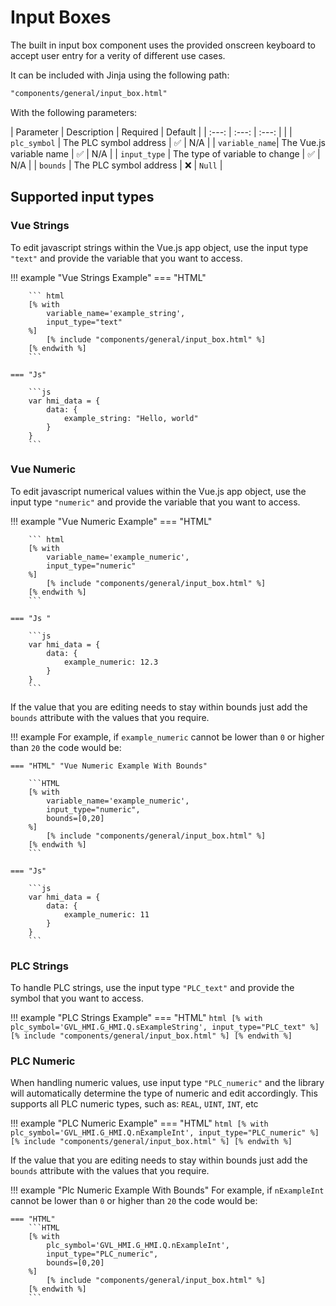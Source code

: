 # Input Boxes

The built in input box component uses the provided onscreen keyboard to accept user entry for a verity of different use cases.


It can be included with Jinja using the following path:

```html
"components/general/input_box.html"
```

With the following parameters:

| Parameter          | Description                    | Required  | Default        |
| :---:              | :---:                          | :---:     |                |
| ```plc_symbol```   | The PLC symbol address         | ✅        | N/A            |
| ```variable_name```| The Vue.js variable name       | ✅        | N/A            |
| ```input_type```   | The type of variable to change | ✅        | N/A            |
| ```bounds```       | The PLC symbol address         | ❌        | ```Null```     |


## Supported input types

### Vue Strings

To edit javascript strings within the Vue.js app object, use the input type ```"text"``` and provide the variable that you want to access.


!!! example "Vue Strings Example"
    === "HTML"

        ``` html
        [% with
            variable_name='example_string',
            input_type="text"
        %]
            [% include "components/general/input_box.html" %]
        [% endwith %]
        ```

    === "Js"

        ```js
        var hmi_data = {
            data: {
                example_string: "Hello, world"
            }
        }
        ```


### Vue Numeric

To edit javascript numerical values within the Vue.js app object, use the input type ```"numeric"``` and provide the variable that you want to access.


!!! example "Vue Numeric Example"
    === "HTML"

        ``` html
        [% with
            variable_name='example_numeric',
            input_type="numeric"
        %]
            [% include "components/general/input_box.html" %]
        [% endwith %]
        ```

    === "Js "

        ```js 
        var hmi_data = {
            data: {
                example_numeric: 12.3
            }
        }
        ```

If the value that you are editing needs to stay within bounds just add the ```bounds``` attribute with the values that you require.

!!! example
    For example, if ```example_numeric``` cannot be lower than ```0``` or higher than ```20``` the code would be:

    === "HTML" "Vue Numeric Example With Bounds"

        ```HTML
        [% with
            variable_name='example_numeric',
            input_type="numeric",
            bounds=[0,20]
        %]
            [% include "components/general/input_box.html" %]
        [% endwith %]
        ```

    === "Js"

        ```js
        var hmi_data = {
            data: {
                example_numeric: 11
            }
        }
        ```


### PLC Strings

To handle PLC strings, use the input type ```"PLC_text"``` and provide the symbol that you want to access.

!!! example "PLC Strings Example"
    === "HTML"
        ```html
        [% with
            plc_symbol='GVL_HMI.G_HMI.Q.sExampleString',
            input_type="PLC_text"
        %]
            [% include "components/general/input_box.html" %]
        [% endwith %]
        ```


### PLC Numeric

When handling numeric values, use input type ```"PLC_numeric"``` and the library will automatically determine the type of numeric and edit accordingly. This supports all PLC numeric types, such as: ```REAL```, ```UINT```, ```INT```, etc

!!! example "PLC Numeric Example"
    === "HTML"
        ```html
        [% with
            plc_symbol='GVL_HMI.G_HMI.Q.nExampleInt',
            input_type="PLC_numeric"
        %]
            [% include "components/general/input_box.html" %]
        [% endwith %]
        ```


If the value that you are editing needs to stay within bounds just add the ```bounds``` attribute with the values that you require.


!!! example "Plc Numeric Example With Bounds"
    For example, if ```nExampleInt``` cannot be lower than ```0``` or higher than ```20``` the code would be:

    === "HTML"
        ```HTML 
        [% with
            plc_symbol='GVL_HMI.G_HMI.Q.nExampleInt',
            input_type="PLC_numeric",
            bounds=[0,20]
        %]
            [% include "components/general/input_box.html" %]
        [% endwith %]
        ```











